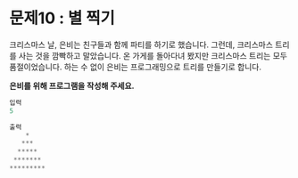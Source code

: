 # 문제10 : 별 찍기

크리스마스 날, 은비는 친구들과 함께 파티를 하기로 했습니다. 그런데, 크리스마스 트리를 사는 것을 깜빡하고 말았습니다. 온 가게를 돌아다녀 봤지만 크리스마스 트리는 모두 품절이었습니다. 
하는 수 없이 은비는 프로그래밍으로 트리를 만들기로 합니다. 

**은비를 위해 프로그램을 작성해 주세요.**

```js
입력
5

출력
    *
   ***
  *****
 *******
*********
```